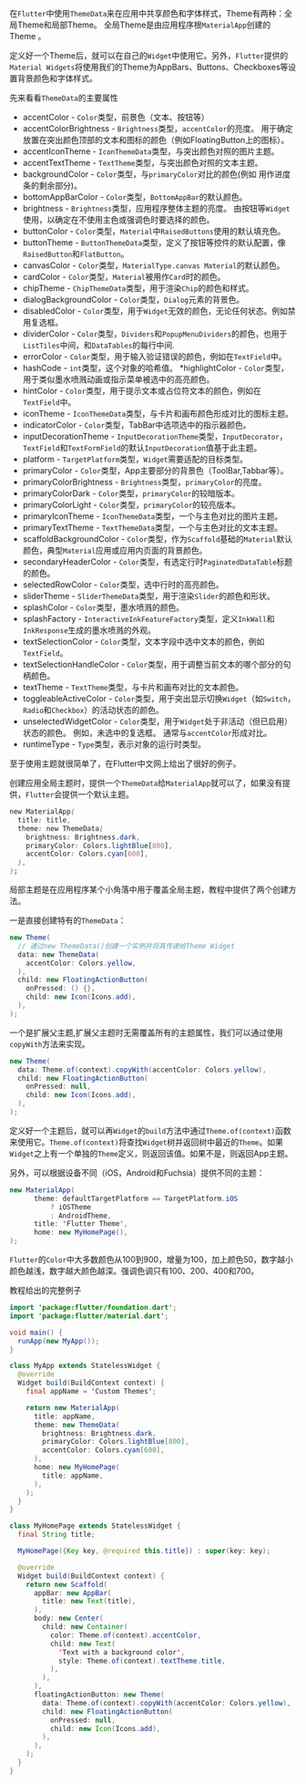 在`Flutter`中使用`ThemeData`来在应用中共享颜色和字体样式，Theme有两种：全局Theme和局部Theme。 全局Theme是由应用程序根`MaterialApp`创建的Theme 。

定义好一个Theme后，就可以在自己的`Widget`中使用它。另外，`Flutter`提供的`Material Widgets`将使用我们的Theme为AppBars、Buttons、Checkboxes等设置背景颜色和字体样式。

先来看看`ThemeData`的主要属性

- accentColor - `Color`类型，前景色（文本、按钮等）
- accentColorBrightness - `Brightness`类型，`accentColor`的亮度。 用于确定放置在突出颜色顶部的文本和图标的颜色（例如FloatingButton上的图标）。
- accentIconTheme - `IconThemeData`类型，与突出颜色对照的图片主题。
- accentTextTheme - `TextTheme`类型，与突出颜色对照的文本主题。
- backgroundColor - `Color`类型，与`primaryColor`对比的颜色(例如 用作进度条的剩余部分)。
- bottomAppBarColor - `Color`类型，`BottomAppBar`的默认颜色。
- brightness - `Brightness`类型，应用程序整体主题的亮度。 由按钮等`Widget`使用，以确定在不使用主色或强调色时要选择的颜色。
- buttonColor - `Color`类型，`Material`中`RaisedButtons`使用的默认填充色。
- buttonTheme - `ButtonThemeData`类型，定义了按钮等控件的默认配置，像`RaisedButton`和`FlatButton`。
- canvasColor - `Color`类型，`MaterialType.canvas Material`的默认颜色。
- cardColor - `Color`类型，`Material`被用作`Card`时的颜色。
- chipTheme - `ChipThemeData`类型，用于渲染`Chip`的颜色和样式。
- dialogBackgroundColor - `Color`类型，`Dialog`元素的背景色。
- disabledColor - `Color`类型，用于`Widget`无效的颜色，无论任何状态。例如禁用复选框。
- dividerColor - `Color`类型，`Dividers`和`PopupMenuDividers`的颜色，也用于`ListTiles`中间，和`DataTables`的每行中间.
- errorColor - `Color`类型，用于输入验证错误的颜色，例如在`TextField`中。
- hashCode - `int`类型，这个对象的哈希值。
  *highlightColor - `Color`类型，用于类似墨水喷溅动画或指示菜单被选中的高亮颜色。
- hintColor - `Color`类型，用于提示文本或占位符文本的颜色，例如在`TextField`中。
- iconTheme - `IconThemeData`类型，与卡片和画布颜色形成对比的图标主题。
- indicatorColor - `Color`类型，TabBar中选项选中的指示器颜色。
- inputDecorationTheme - `InputDecorationTheme`类型，`InputDecorator`，`TextField`和`TextFormField`的默认`InputDecoration`值基于此主题。
- platform - `TargetPlatform`类型，`Widget`需要适配的目标类型。
- primaryColor - `Color`类型，App主要部分的背景色（ToolBar,Tabbar等）。
- primaryColorBrightness - `Brightness`类型，`primaryColor`的亮度。
- primaryColorDark - `Color`类型，`primaryColor`的较暗版本。
- primaryColorLight - `Color`类型，`primaryColor`的较亮版本。
- primaryIconTheme - `IconThemeData`类型，一个与主色对比的图片主题。
- primaryTextTheme - `TextThemeData`类型，一个与主色对比的文本主题。
- scaffoldBackgroundColor - `Color`类型，作为`Scaffold`基础的`Material`默认颜色，典型`Material`应用或应用内页面的背景颜色。
- secondaryHeaderColor - `Color`类型，有选定行时`PaginatedDataTable`标题的颜色。
- selectedRowColor - `Color`类型，选中行时的高亮颜色。
- sliderTheme - `SliderThemeData`类型，用于渲染`Slider`的颜色和形状。
- splashColor - `Color`类型，墨水喷溅的颜色。
- splashFactory - `InteractiveInkFeatureFactory`类型，定义`InkWall`和`InkResponse`生成的墨水喷溅的外观。
- textSelectionColor - `Color`类型，文本字段中选中文本的颜色，例如`TextField`。
- textSelectionHandleColor - `Color`类型，用于调整当前文本的哪个部分的句柄颜色。
- textTheme - `TextTheme`类型，与卡片和画布对比的文本颜色。
- toggleableActiveColor - `Color`类型，用于突出显示切换`Widget`（如`Switch`，`Radio`和`Checkbox`）的活动状态的颜色。
- unselectedWidgetColor - `Color`类型，用于`Widget`处于非活动（但已启用）状态的颜色。 例如，未选中的复选框。 通常与`accentColor`形成对比。
- runtimeType - `Type`类型，表示对象的运行时类型。

至于使用主题就很简单了，在Flutter中文网上给出了很好的例子。

创建应用全局主题时，提供一个`ThemeData`给`MaterialApp`就可以了，如果没有提供，`Flutter`会提供一个默认主题。

```css
new MaterialApp(
  title: title,
  theme: new ThemeData(
    brightness: Brightness.dark,
    primaryColor: Colors.lightBlue[800],
    accentColor: Colors.cyan[600],
  ),
);
```

局部主题是在应用程序某个小角落中用于覆盖全局主题，教程中提供了两个创建方法。

一是直接创建特有的`ThemeData`：

```csharp
new Theme(
  // 通过new ThemeData()创建一个实例并将其传递给Theme Widget
  data: new ThemeData(
    accentColor: Colors.yellow,
  ),
  child: new FloatingActionButton(
    onPressed: () {},
    child: new Icon(Icons.add),
  ),
);
```

一个是扩展父主题,扩展父主题时无需覆盖所有的主题属性，我们可以通过使用`copyWith`方法来实现。

```csharp
new Theme(
  data: Theme.of(context).copyWith(accentColor: Colors.yellow),
  child: new FloatingActionButton(
    onPressed: null,
    child: new Icon(Icons.add),
  ),
);
```

定义好一个主题后，就可以再`Widget`的`build`方法中通过`Theme.of(context)`函数来使用它。`Theme.of(context)`将查找`Widget`树并返回树中最近的`Theme`。如果`Widget`之上有一个单独的`Theme`定义，则返回该值。如果不是，则返回App主题。

另外，可以根据设备不同（iOS，Android和Fuchsia）提供不同的主题：

```csharp
new MaterialApp(
      theme: defaultTargetPlatform == TargetPlatform.iOS
          ? iOSTheme
          : AndroidTheme,
      title: 'Flutter Theme',
      home: new MyHomePage(),
);
```

`Flutter`的`Color`中大多数颜色从100到900，增量为100，加上颜色50，数字越小颜色越浅，数字越大颜色越深。强调色调只有100、200、400和700。

教程给出的完整例子

```java
import 'package:flutter/foundation.dart';
import 'package:flutter/material.dart';

void main() {
  runApp(new MyApp());
}

class MyApp extends StatelessWidget {
  @override
  Widget build(BuildContext context) {
    final appName = 'Custom Themes';

    return new MaterialApp(
      title: appName,
      theme: new ThemeData(
        brightness: Brightness.dark,
        primaryColor: Colors.lightBlue[800],
        accentColor: Colors.cyan[600],
      ),
      home: new MyHomePage(
        title: appName,
      ),
    );
  }
}

class MyHomePage extends StatelessWidget {
  final String title;

  MyHomePage({Key key, @required this.title}) : super(key: key);

  @override
  Widget build(BuildContext context) {
    return new Scaffold(
      appBar: new AppBar(
        title: new Text(title),
      ),
      body: new Center(
        child: new Container(
          color: Theme.of(context).accentColor,
          child: new Text(
            'Text with a background color',
            style: Theme.of(context).textTheme.title,
          ),
        ),
      ),
      floatingActionButton: new Theme(
        data: Theme.of(context).copyWith(accentColor: Colors.yellow),
        child: new FloatingActionButton(
          onPressed: null,
          child: new Icon(Icons.add),
        ),
      ),
    );
  }
}
```